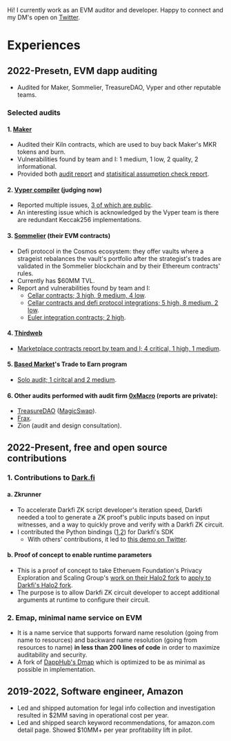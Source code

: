 Hi! I currently work as an EVM auditor and developer. Happy to connect and my DM's open on [Twitter](https://twitter.com/exponential__).

# Experiences

## 2022-Presetn, EVM dapp auditing

* Audited for Maker, Sommelier, TreasureDAO, Vyper and other reputable teams.

### Selected audits

#### 1. [Maker](https://makerdao.com/en/)

* Audited their Kiln contracts, which are used to buy back Maker's MKR tokens and burn.
* Vulnerabilities found by team and I: 1 medium, 1 low, 2 quality, 2 informational.
* Provided both [audit report](https://0xmacro.com/library/audits/maker-1) and [statisitical assumption check report](https://0xmacro.notion.site/MakerDAO-1-TWAP-Lag-and-Arbitrage-Loss-5ee753d73d4f49dda61c4d566e99f925).

#### 2. [Vyper compiler](https://docs.vyperlang.org/en/stable/) (judging now)
 
* Reported multiple issues, [3 of which are public](https://github.com/vyperlang/vyper/issues?q=is%3Aissue+is%3Aclosed+author%3Aexp7l).
* An interesting issue which is acknowledged by the Vyper team is there are redundant Keccak256 implementations.

#### 3. [Sommelier](https://www.sommelier.finance/) (their EVM contracts)

* Defi protocol in the Cosmos ecosystem: they offer vaults where a strageist rebalances the vault's portfolio after the strategist's trades are validated in the Sommelier blockchain and by their Ethereum contracts' rules.
* Currently has $60MM TVL.
* Report and vulnerabilities found by team and I:
  * [Cellar contracts; 3 high, 9 medium, 4 low](https://0xmacro.com/library/audits/sommelier-3).
  * [Cellar contracts and defi protocol integrations; 5 high, 8 medium, 2 low](https://0xmacro.com/library/audits/sommelier-4).
  * [Euler integration contracts; 2 high](https://0xmacro.com/library/audits/sommelier-5).

#### 4. [Thirdweb](https://thirdweb.com/)

* [Marketplace contracts report by team and I; 4 critical, 1 high, 1 medium](https://0xmacro.com/library/audits/thirdweb-6).

#### 5. [Based Market](https://www.based.markets/)'s Trade to Earn program

* [Solo audit; 1 ciritcal and 2 medium](https://github.com/exp7l/docs/blob/main/based-market-trade-to-earn.pdf).

#### 6. Other audits performed with audit firm [0xMacro](https://0xmacro.com/) (reports are private):
  * [TreasureDAO](https://treasure.lol/) ([MagicSwap](https://treasuredao.substack.com/p/magicswap-the-first-amm-with-universal)).
  * [Frax](https://frax.finance/).
  * Zion (audit and design consultation).

## 2022-Present, free and open source contributions

### 1. Contributions to [Dark.fi](https://dark.fi/)

#### a. Zkrunner

* To accelerate Darkfi ZK script developer's iteration speed, Darkfi needed a tool to generate a ZK proof's public inputs based on input witnesses, and a way to quickly prove and verify with a Darkfi ZK circuit.
* I contributed the Python bindings ([1](https://github.com/darkrenaissance/darkfi/pull/178),[2](https://github.com/darkrenaissance/darkfi/pull/179)) for Darkfi's SDK
  * With others' contributions, it led to [this demo on Twitter](https://twitter.com/parazyd/status/1690776743756402688).

#### b. Proof of concept to enable runtime parameters

* This is a proof of concept to take Etheruem Foundation's Privacy Exploration and Scaling Group's [work on their Halo2 fork](https://github.com/privacy-scaling-explorations/halo2/pull/168) to [apply to Darkfi's Halo2 fork](https://github.com/parazyd/halo2/pull/2).
* The purpose is to allow Darkfi ZK circuit developer to accept additional arguments at runtime to configure their circuit.
 
### 2. Emap, minimal name service on EVM

* It is a name service that supports forward name resolution (going from name to resources) and backward name resolution (going from resources to name) **in less than 200 lines of code** in order to maximize auditability and security.
* A fork of [DappHub's Dmap](https://github.com/dapphub/dmap) which is optimized to be as minimal as possible in implementation.

## 2019-2022, Software engineer, Amazon

- Led and shipped automation for legal info collection and investigation resulted in $2MM saving in operational cost per year.
- Led and shipped search keyword recommendations, for amazon.com detail page. Showed $10MM+ per year profitability lift in pilot.

